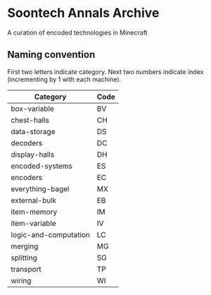 # Soontech Annals Archive

A curation of encoded technologies in Minecraft

## Naming convention

First two letters indicate category. Next two numbers indicate index (incrementing by 1 with each machine).

| Category              | Code |
|-----------------------|------|
| box-variable          | BV   |
| chest-halls           | CH   |
| data-storage          | DS   |
| decoders              | DC   |
| display-halls         | DH   |
| encoded-systems       | ES   |
| encoders              | EC   |
| everything-bagel      | MX   |
| external-bulk         | EB   |
| item-memory           | IM   |
| item-variable         | IV   |
| logic-and-computation | LC   |
| merging               | MG   |
| splitting             | SG   |
| transport             | TP   |
| wiring                | WI   |
